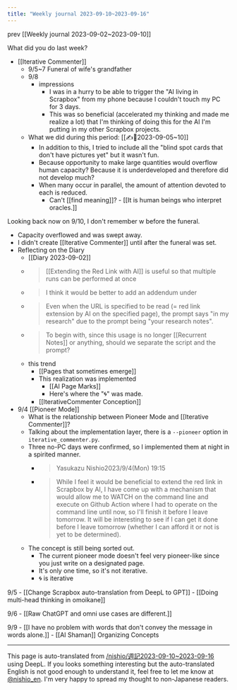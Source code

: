 ```yaml
---
title: "Weekly journal 2023-09-10~2023-09-16"
---
```


prev  [[Weekly journal 2023-09-02~2023-09-10]]

What did you do last week?
- [[Iterative Commenter]]
    - 9/5~7 Funeral of wife's grandfather
    - 9/8
        - impressions
            - I was in a hurry to be able to trigger the "AI living in Scrapbox" from my phone because I couldn't touch my PC for 3 days.
            - This was so beneficial (accelerated my thinking and made me realize a lot) that I'm thinking of doing this for the AI I'm putting in my other Scrapbox projects.
    - What we did during this period: [[✍️🤖2023-09-05~10]]
        - In addition to this, I tried to include all the "blind spot cards that don't have pictures yet" but it wasn't fun.
        - Because opportunity to make large quantities would overflow human capacity? Because it is underdeveloped and therefore did not develop much?
        - When many occur in parallel, the amount of attention devoted to each is reduced.
            - Can't [[find meaning]]?
                    - [[It is human beings who interpret oracles.]]

Looking back now on 9/10, I don't remember w before the funeral.
- Capacity overflowed and was swept away.
- I didn't create [[Iterative Commenter]] until after the funeral was set.
- Reflecting on the Diary
    - [[Diary 2023-09-02]]
    - >  [[Extending the Red Link with AI]] is useful so that multiple runs can be performed at once
    - > I think it would be better to add an addendum under
    - > Even when the URL is specified to be read (= red link extension by AI on the specified page), the prompt says "in my research" due to the prompt being "your research notes".
    - >  To begin with, since this usage is no longer [[Recurrent Notes]] or anything, should we separate the script and the prompt?
    - this trend
        - [[Pages that sometimes emerge]]
        - This realization was implemented
            - [[AI Page Marks]]
            - Here's where the "🌀" was made.
        - [[IterativeCommenter Conception]]
- 9/4 [[Pioneer Mode]]
    - What is the relationship between Pioneer Mode and [[Iterative Commenter]]?
    - Talking about the implementation layer, there is a `--pioneer` option in `iterative_commenter.py`.
    - Three no-PC days were confirmed, so I implemented them at night in a spirited manner.
        - > Yasukazu Nishio2023/9/4(Mon) 19:15
        - > While I feel it would be beneficial to extend the red link in Scrapbox by AI, I have come up with a mechanism that would allow me to WATCH on the command line and execute on Github Action where I had to operate on the command line until now, so I'll finish it before I leave tomorrow. It will be interesting to see if I can get it done before I leave tomorrow (whether I can afford it or not is yet to be determined).
    - The concept is still being sorted out.
        - The current pioneer mode doesn't feel very pioneer-like since you just write on a designated page.
        - It's only one time, so it's not iterative.
        - 🌀 is iterative

9/5
    - [[Change Scrapbox auto-translation from DeepL to GPT]]
    - [[Doing multi-head thinking in omoikane]]

9/6
    - [[Raw ChatGPT and omni use cases are different.]]

9/9
    - [[I have no problem with words that don't convey the message in words alone.]]
    - [[AI Shaman]] Organizing Concepts


---
This page is auto-translated from [/nishio/週記2023-09-10~2023-09-16](https://scrapbox.io/nishio/週記2023-09-10~2023-09-16) using DeepL. If you looks something interesting but the auto-translated English is not good enough to understand it, feel free to let me know at [@nishio_en](https://twitter.com/nishio_en). I'm very happy to spread my thought to non-Japanese readers.